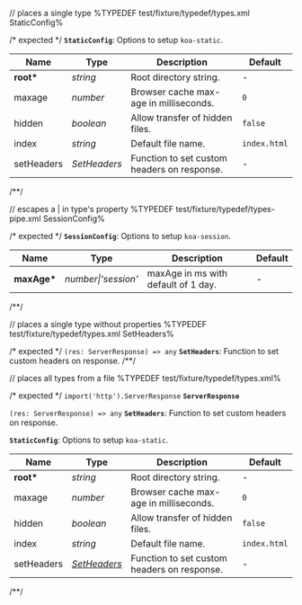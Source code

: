 // places a single type
%TYPEDEF test/fixture/typedef/types.xml StaticConfig%

/* expected */
__<a name="type-staticconfig">`StaticConfig`</a>__: Options to setup `koa-static`.

|    Name    |     Type     |                 Description                 |   Default    |
| ---------- | ------------ | ------------------------------------------- | ------------ |
| __root*__  | _string_     | Root directory string.                      | -            |
| maxage     | _number_     | Browser cache max-age in milliseconds.      | `0`          |
| hidden     | _boolean_    | Allow transfer of hidden files.             | `false`      |
| index      | _string_     | Default file name.                          | `index.html` |
| setHeaders | _SetHeaders_ | Function to set custom headers on response. | -            |
/**/

// escapes a | in type's property
%TYPEDEF test/fixture/typedef/types-pipe.xml SessionConfig%

/* expected */
__<a name="type-sessionconfig">`SessionConfig`</a>__: Options to setup `koa-session`.

|    Name     |        Type         |             Description             | Default |
| ----------- | ------------------- | ----------------------------------- | ------- |
| __maxAge*__ | _number\|'session'_ | maxAge in ms with default of 1 day. | -       |
/**/

// places a single type without properties
%TYPEDEF test/fixture/typedef/types.xml SetHeaders%

/* expected */
`(res: ServerResponse) => any` __<a name="type-setheaders">`SetHeaders`</a>__: Function to set custom headers on response.
/**/

// places all types from a file
%TYPEDEF test/fixture/typedef/types.xml%

/* expected */
`import('http').ServerResponse` __<a name="type-serverresponse">`ServerResponse`</a>__

`(res: ServerResponse) => any` __<a name="type-setheaders">`SetHeaders`</a>__: Function to set custom headers on response.

__<a name="type-staticconfig">`StaticConfig`</a>__: Options to setup `koa-static`.

|    Name    |               Type               |                 Description                 |   Default    |
| ---------- | -------------------------------- | ------------------------------------------- | ------------ |
| __root*__  | _string_                         | Root directory string.                      | -            |
| maxage     | _number_                         | Browser cache max-age in milliseconds.      | `0`          |
| hidden     | _boolean_                        | Allow transfer of hidden files.             | `false`      |
| index      | _string_                         | Default file name.                          | `index.html` |
| setHeaders | _[SetHeaders](#type-setheaders)_ | Function to set custom headers on response. | -            |
/**/